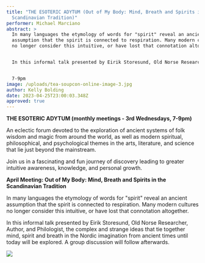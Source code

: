 ```yaml
---
title: "THE ESOTERIC ADYTUM (Out of My Body: Mind, Breath and Spirits in the
  Scandinavian Tradition)"
performer: Michael Marciano
abstract: >
  In many languages the etymology of words for "spirit" reveal an ancient
  assumption that the spirit is connected to respiration. Many modern cultures
  no longer consider this intuitive, or have lost that connotation altogether.


  In this informal talk presented by Eirik Storesund, Old Norse Researcher, Author, and Philologist, the complex and strange ideas that tie together mind, spirit and breath in the Nordic imagination from ancient times until today will be explored. A group discussion will follow afterwards.


  7-9pm
image: /uploads/tea-soupcon-online-image-3.jpg
author: Kelly Bolding
date: 2023-04-25T23:00:03.348Z
approved: true
---
```

**THE ESOTERIC ADYTUM (monthly meetings - 3rd Wednesdays, 7-9pm)**

An eclectic forum devoted to the exploration of ancient systems of folk wisdom and magic from around the world, as well as modern spiritual, philosophical, and psychological themes in the arts, literature, and science that lie just beyond the mainstream.

Join us in a fascinating and fun journey of discovery leading to greater intuitive awareness, knowledge, and personal growth.

**A﻿pril Meeting: Out of My Body: Mind, Breath and Spirits in the Scandinavian Tradition**

In many languages the etymology of words for "spirit" reveal an ancient assumption that the spirit is connected to respiration. Many modern cultures no longer consider this intuitive, or have lost that connotation altogether.

In this informal talk presented by Eirik Storesund, Old Norse Researcher, Author, and Philologist, the complex and strange ideas that tie together mind, spirit and breath in the Nordic imagination from ancient times until today will be explored. A group discussion will follow afterwards.

![](/uploads/tea-soupcon-online-image-3.jpg)